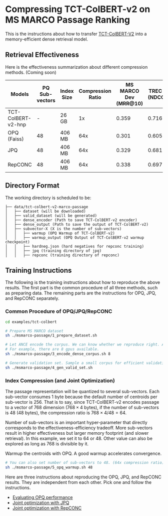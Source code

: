 # Compressing TCT-ColBERT-v2 on MS MARCO Passage Ranking

This is the instructions about how to transfer [TCT-ColBERT-V2](https://cs.uwaterloo.ca/~jimmylin/publications/Lin_etal_2021_RepL4NLP.pdf) into a memory-efficient dense retrieval model. 

## Retrieval Effectiveness

Here is the effectiveness summarization about different compression methods. (Coming soon)

| Models      | PQ Sub-vectors| Index Size  | Compression Ratio | MS MARCO Dev (MRR@10) | TREC 19 DL (NDCG@10) | TREC 20 DL (NDCG@10)
| -----------       | ----------- | ----------- | ----------- | ----------- | ----------- | ----------- |
| TCT-ColBERT-v2-hnp| -  | 26 GB  | 1x  | 0.359 | 0.716 | 0.689 |
| OPQ (Faiss)       | 48 | 406 MB | 64x | 0.301 | 0.605 | 0.608 | 
| JPQ               | 48 | 406 MB | 64x | 0.329 | 0.681 | 0.663 | 
| RepCONC           | 48 | 406 MB | 64x | 0.338 | 0.697 | 0.676 | 

##  Directory Format

The working directory is scheduled to be:

```
├── data/tct-colbert-v2-marco-passage
│   ├── dataset (will be downloaded)
│   ├── valid_dataset (will be generated)
│   ├── dense_encoder (Path to save TCT-ColBERT-v2 encoder)
│   ├── dense_output (Path to save the output of TCT-ColBERT-v2)
│   ├── subvector-X (X is the number of sub-vectors)
│   │   ├── warmup (OPQ Warmup of TCT-ColBERT-v2)
│   │   ├── warmup_output (OPQ Output of TCT-ColBERT-v2 warmup checkpoint)
│   │   ├── hardneg.json (hard negatives for repconc training)
│   │   ├── jpq (training directory of jpq)
│   │   ├── repconc (training directory of repconc)
```

## Training Instructions

The following is the training instructions about how to reproduce the above results. The first part is the common procedure of all three methods, such as preparing data. The remaining parts are the instructions for OPQ, JPQ, and RepCONC separately. 

### Common Procedure of OPQ/JPQ/RepCONC

```bash
cd examples/tct-colbert

# Prepare MS MARCO dataset
sh ./msmarco-passage/1_prepare_dataset.sh

# Let ANCE encode the corpus. We can know whether we reproduce right. And the corpus encoding can be reused by warmup process or JPQ training process.
# For example, there are 8 gpus available.
sh ./msmarco-passage/3_encode_dense_corpus.sh 8

# Generate validation set. Sample a small corpus for efficient validation during training.
sh ./msmarco-passage/4_gen_valid_set.sh
```

### Index Compression (and Joint Optimization)

The passage representation will be quantized to several sub-vectors. Each sub-vector consumes $1$ byte because the default number of centroids per sub-vector is $256$. 
That is to say, since TCT-ColBERT-v2 encodes passage to a vector of $768$ dimension ($768 \times 4$ bytes), if the number of sub-vectors is $48$ ($48$ bytes), the compression ratio is $768 \times 4/48 = 64$.

Number of sub-vectors is an important hyper-parameter that directly corresponds to the effectiveness-efficiency tradeoff. More sub-vectors result in higher effectiveness but larger memory footprint (and slower retrieval). In this example, we set it to $64$ or $48$. Other value can also be explored as long as 768 is divisible by it.

Warmup the centroids with OPQ. A good warmup accelerates convergence. 
```bash
# You can also set number of sub-vectors to 48. (64x compression ratio)
sh ./msmarco-passage/5_opq_warmup.sh 48
```

Here are three instructions about reproducing the OPQ, JPQ, and RepCONC results. They are independent from each other. Pick one and follow the instructions.
- [Evaluating OPQ performance](./opq)
- [Joint optimization with JPQ](./jpq)
- [Joint optimization with RepCONC](./repconc)
